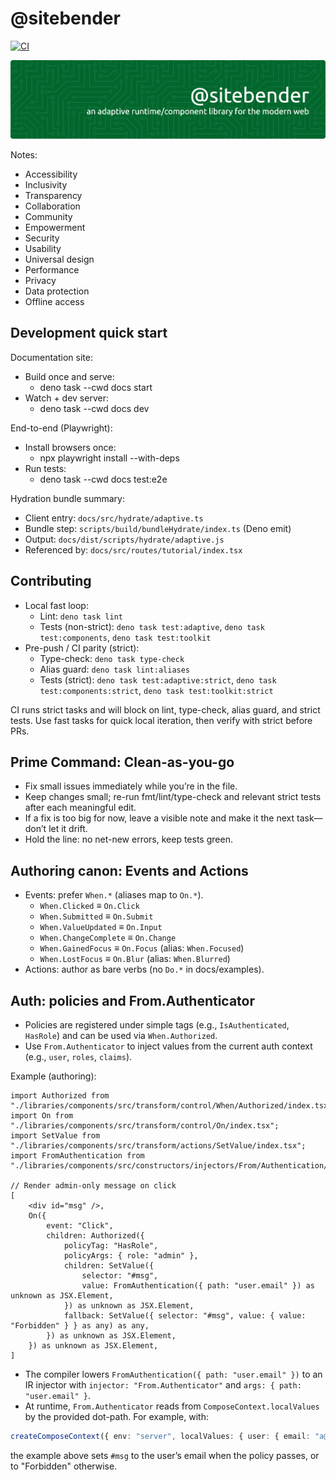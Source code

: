 # @sitebender

[![CI](https://github.com/site-bender/sitebender/actions/workflows/ci.yml/badge.svg?branch=phase-2)](https://github.com/site-bender/sitebender/actions/workflows/ci.yml)

![Header](./github-sitebender-banner.png)

Notes:

- Accessibility
- Inclusivity
- Transparency
- Collaboration
- Community
- Empowerment
- Security
- Usability
- Universal design
- Performance
- Privacy
- Data protection
- Offline access

## Development quick start

Documentation site:

- Build once and serve:
	- deno task --cwd docs start
- Watch + dev server:
	- deno task --cwd docs dev

End-to-end (Playwright):

- Install browsers once:
	- npx playwright install --with-deps
- Run tests:
	- deno task --cwd docs test:e2e

Hydration bundle summary:

- Client entry: `docs/src/hydrate/adaptive.ts`
- Bundle step: `scripts/build/bundleHydrate/index.ts` (Deno emit)
- Output: `docs/dist/scripts/hydrate/adaptive.js`
- Referenced by: `docs/src/routes/tutorial/index.tsx`

## Contributing

- Local fast loop:
	- Lint: `deno task lint`
	- Tests (non-strict): `deno task test:adaptive`, `deno task test:components`, `deno task test:toolkit`
- Pre-push / CI parity (strict):
	- Type-check: `deno task type-check`
	- Alias guard: `deno task lint:aliases`
	- Tests (strict): `deno task test:adaptive:strict`, `deno task test:components:strict`, `deno task test:toolkit:strict`

CI runs strict tasks and will block on lint, type-check, alias guard, and strict tests. Use fast tasks for quick local iteration, then verify with strict before PRs.

## Prime Command: Clean-as-you-go

- Fix small issues immediately while you’re in the file.
- Keep changes small; re-run fmt/lint/type-check and relevant strict tests after each meaningful edit.
- If a fix is too big for now, leave a visible note and make it the next task—don’t let it drift.
- Hold the line: no net-new errors, keep tests green.

## Authoring canon: Events and Actions

- Events: prefer `When.*` (aliases map to `On.*`).
	- `When.Clicked` ≡ `On.Click`
	- `When.Submitted` ≡ `On.Submit`
	- `When.ValueUpdated` ≡ `On.Input`
	- `When.ChangeComplete` ≡ `On.Change`
	- `When.GainedFocus` ≡ `On.Focus` (alias: `When.Focused`)
	- `When.LostFocus` ≡ `On.Blur` (alias: `When.Blurred`)
- Actions: author as bare verbs (no `Do.*` in docs/examples).

## Auth: policies and From.Authenticator

- Policies are registered under simple tags (e.g., `IsAuthenticated`, `HasRole`) and can be used via `When.Authorized`.
- Use `From.Authenticator` to inject values from the current auth context (e.g., `user`, `roles`, `claims`).

Example (authoring):

```tsx
import Authorized from "./libraries/components/src/transform/control/When/Authorized/index.tsx";
import On from "./libraries/components/src/transform/control/On/index.tsx";
import SetValue from "./libraries/components/src/transform/actions/SetValue/index.tsx";
import FromAuthentication from "./libraries/components/src/constructors/injectors/From/Authentication/index.tsx";

// Render admin-only message on click
[
	<div id="msg" />,
	On({
		event: "Click",
		children: Authorized({
			policyTag: "HasRole",
			policyArgs: { role: "admin" },
			children: SetValue({
				selector: "#msg",
				value: FromAuthentication({ path: "user.email" }) as unknown as JSX.Element,
			}) as unknown as JSX.Element,
			fallback: SetValue({ selector: "#msg", value: { value: "Forbidden" } } as any) as any,
		}) as unknown as JSX.Element,
	}) as unknown as JSX.Element,
]
```

- The compiler lowers `FromAuthentication({ path: "user.email" })` to an IR injector with `injector: "From.Authenticator"` and `args: { path: "user.email" }`.
- At runtime, `From.Authenticator` reads from `ComposeContext.localValues` by the provided dot-path. For example, with:

```ts
createComposeContext({ env: "server", localValues: { user: { email: "a@b.com", roles: ["admin"] } } })
```

the example above sets `#msg` to the user’s email when the policy passes, or to "Forbidden" otherwise.
